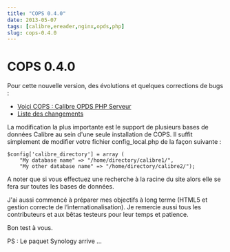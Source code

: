 ```yaml
---
title: "COPS 0.4.0"
date: 2013-05-07
tags: [calibre,ereader,nginx,opds,php]
slug: cops-0.4.0
---
```

# COPS 0.4.0

Pour cette nouvelle version, des évolutions et quelques corrections de bugs :

* [Voici COPS : Calibre OPDS PHP Serveur](/fr/projects/calibre-opds-php-server)
* [Liste des changements](https://github.com/seblucas/cops/blob/master/CHANGELOG)

La modification la plus importante est le support de plusieurs bases de données Calibre au sein d'une seule installation de COPS. Il suffit simplement de modifier votre fichier config_local.php de la façon suivante : 

```
$config['calibre_directory'] = array (
    "My database name" => "/home/directory/calibre1/", 
    "My other database name" => "/home/directory/calibre2/");
```

A noter que si vous effectuez une recherche à la racine du site alors elle se fera sur toutes les bases de données.

J'ai aussi commencé à préparer mes objectifs à long terme (HTML5 et gestion correcte de l’internationalisation). Je remercie aussi tous les contributeurs et aux bêtas testeurs pour leur temps et patience.

Bon test à vous.

PS : Le paquet Synology arrive ...
